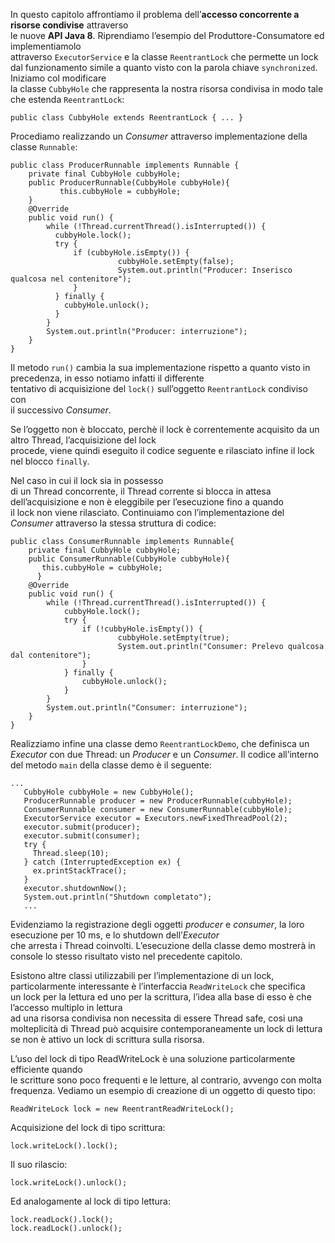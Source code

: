 In questo capitolo affrontiamo il problema dell’**accesso concorrente a risorse condivise** attraverso  
le nuove **API Java 8**. Riprendiamo l’esempio del Produttore-Consumatore ed implementiamolo  
attraverso `ExecutorService` e la classe `ReentrantLock` che permette un lock dal funzionamento simile a quanto visto con la parola chiave `synchronized`. Iniziamo col modificare  
la classe `CubbyHole` che rappresenta la nostra risorsa condivisa in modo tale che estenda `ReentrantLock`:

```
public class CubbyHole extends ReentrantLock { ... }
```

Procediamo realizzando un _Consumer_ attraverso implementazione della classe `Runnable`:

```
public class ProducerRunnable implements Runnable {
	private final CubbyHole cubbyHole;
	public ProducerRunnable(CubbyHole cubbyHole){
		   this.cubbyHole = cubbyHole;
	}
	@Override
	public void run() {
		while (!Thread.currentThread().isInterrupted()) {
		  cubbyHole.lock();
		  try {
			  if (cubbyHole.isEmpty()) {
						cubbyHole.setEmpty(false);
						System.out.println("Producer: Inserisco qualcosa nel contenitore");
			  }
		  } finally {
			cubbyHole.unlock();
		  }
		}
		System.out.println("Producer: interruzione");
	}
}
```

Il metodo `run()` cambia la sua implementazione rispetto a quanto visto in precedenza, in esso notiamo infatti il differente  
tentativo di acquisizione del `lock()` sull’oggetto `ReentrantLock` condiviso con  
il successivo _Consumer_.

Se l’oggetto non è bloccato, perchè il lock è correntemente acquisito da un altro Thread, l’acquisizione del lock  
procede, viene quindi eseguito il codice seguente e rilasciato infine il lock nel blocco `finally`.

Nel caso in cui il lock sia in possesso  
di un Thread concorrente, il Thread corrente si blocca in attesa dell’acquisizione e non è eleggibile per l’esecuzione fino a quando  
il lock non viene rilasciato. Continuiamo con l’implementazione del _Consumer_ attraverso la stessa struttura di codice:

```
public class ConsumerRunnable implements Runnable{
	private final CubbyHole cubbyHole;
	public ConsumerRunnable(CubbyHole cubbyHole){
	   this.cubbyHole = cubbyHole;
	  }
	@Override
	public void run() {
		while (!Thread.currentThread().isInterrupted()) {
			cubbyHole.lock();
			try {
				if (!cubbyHole.isEmpty()) {
						cubbyHole.setEmpty(true);
						System.out.println("Consumer: Prelevo qualcosa dal contenitore");
				}
			} finally {
				cubbyHole.unlock();
			}
	    }
		System.out.println("Consumer: interruzione");
	}
}
```

Realizziamo infine una classe demo `ReentrantLockDemo`, che definisca un _Executor_ con due Thread: un _Producer_ e un _Consumer_. Il codice all’interno  
del metodo `main` della classe demo è il seguente:

```
...
   CubbyHole cubbyHole = new CubbyHole();
   ProducerRunnable producer = new ProducerRunnable(cubbyHole);
   ConsumerRunnable consumer = new ConsumerRunnable(cubbyHole);
   ExecutorService executor = Executors.newFixedThreadPool(2);
   executor.submit(producer);
   executor.submit(consumer);
   try {
     Thread.sleep(10);
   } catch (InterruptedException ex) {
	 ex.printStackTrace();
   }
   executor.shutdownNow();
   System.out.println("Shutdown completato");
   ...
```

Evidenziamo la registrazione degli oggetti _producer_ e _consumer_, la loro esecuzione per 10 ms, e lo shutdown dell’_Executor_  
che arresta i Thread coinvolti. L’esecuzione della classe demo mostrerà in console lo stesso risultato visto nel precedente capitolo.

Esistono altre classi utilizzabili per l’implementazione di un lock, particolarmente interessante è l’interfaccia `ReadWriteLock` che specifica  
un lock per la lettura ed uno per la scrittura, l’idea alla base di esso è che l’accesso multiplo in lettura  
ad una risorsa condivisa non necessita di essere Thread safe, cosi una molteplicità di Thread può acquisire contemporaneamente un lock di lettura  
se non è attivo un lock di scrittura sulla risorsa.

L’uso del lock di tipo ReadWriteLock è una soluzione particolarmente efficiente quando  
le scritture sono poco frequenti e le letture, al contrario, avvengo con molta frequenza. Vediamo un esempio di creazione di un oggetto di questo tipo:

```
ReadWriteLock lock = new ReentrantReadWriteLock();
```

Acquisizione del lock di tipo scrittura:

```
lock.writeLock().lock();
```

Il suo rilascio:

```
lock.writeLock().unlock();
```

Ed analogamente al lock di tipo lettura:

```
lock.readLock().lock();
lock.readLock().unlock();
```